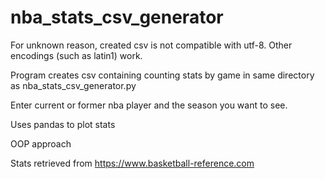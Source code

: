 # nba_stats_csv_generator
For unknown reason, created csv is not compatible with utf-8. Other encodings (such as latin1) work.

Program creates csv containing counting stats by game in same directory as nba_stats_csv_generator.py

Enter current or former nba player and the season you want to see.

Uses pandas to plot stats

OOP approach

Stats retrieved from https://www.basketball-reference.com
